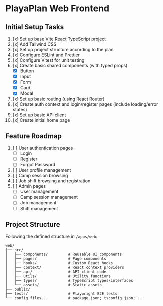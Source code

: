 # PlayaPlan Web Frontend

## Initial Setup Tasks

1. [x] Set up base Vite React TypeScript project
2. [x] Add Tailwind CSS
3. [x] Set up project structure according to the plan
4. [x] Configure ESLint and Prettier
5. [x] Configure Vitest for unit testing
6. [x] Create basic shared components (with typed props):
   - [x] Button
   - [x] Input
   - [x] Form
   - [x] Card
   - [x] Modal
7. [x] Set up basic routing (using React Router)
8. [x] Create auth context and login/register pages (include loading/error states)
9. [x] Set up basic API client
10. [x] Create initial home page

## Feature Roadmap

1. [ ] User authentication pages
   - [ ] Login
   - [ ] Register
   - [ ] Forgot Password
2. [ ] User profile management
3. [ ] Camp session browsing
4. [ ] Job shift browsing and registration
5. [ ] Admin pages
   - [ ] User management
   - [ ] Camp session management
   - [ ] Job management
   - [ ] Shift management

## Project Structure

Following the defined structure in `/apps/web`:

```
web/
├── src/
│   ├── components/         # Reusable UI components
│   ├── pages/              # Page components
│   ├── hooks/              # Custom React hooks
│   ├── context/            # React context providers
│   ├── api/                # API client code
│   ├── utils/              # Utility functions
│   ├── types/              # TypeScript types/interfaces
│   └── assets/             # Static assets
├── public/
├── tests/                  # Playwright E2E tests
└── config files...         # package.json; tsconfig.json; ...
```

